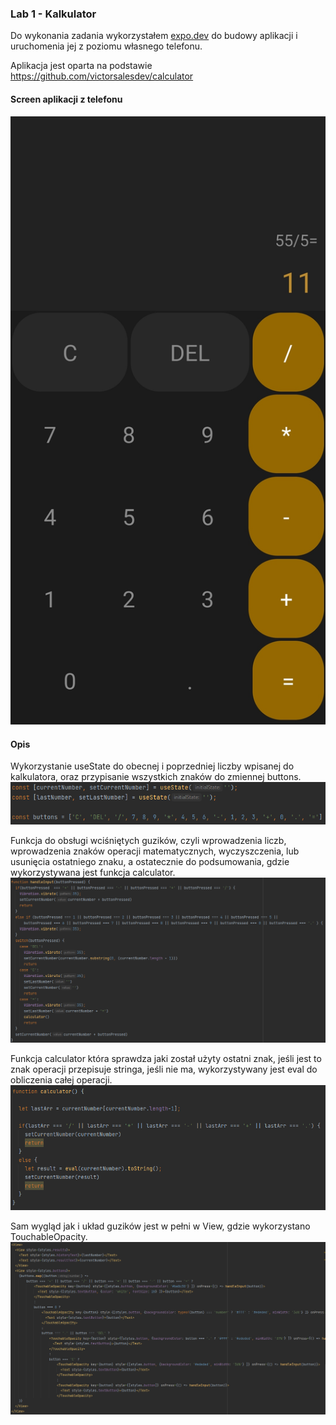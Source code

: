 ### Lab 1 - Kalkulator

Do wykonania zadania wykorzystałem [expo.dev](https://expo.dev) do budowy aplikacji i uruchomenia jej z poziomu własnego telefonu.

Aplikacja jest oparta na podstawie https://github.com/victorsalesdev/calculator


#### Screen aplikacji z telefonu

![](screens/6.jpg)

#### Opis

Wykorzystanie useState do obecnej i poprzedniej liczby wpisanej do kalkulatora, oraz przypisanie wszystkich znaków do zmiennej buttons.
![](screens/3.png)

Funkcja do obsługi wciśniętych guzików, czyli wprowadzenia liczb, wprowadzenia znaków operacji matematycznych, wyczyszczenia, lub usunięcia ostatniego znaku, a ostatecznie do podsumowania, gdzie wykorzystywana jest funkcja calculator.
![](screens/2.png)

Funkcja calculator która sprawdza jaki został użyty ostatni znak, jeśli jest to znak operacji przepisuje stringa, jeśli nie ma, wykorzystywany jest eval do obliczenia całej operacji.
![](screens/1.png)

Sam wygląd jak i układ guzików jest w pełni w View, gdzie wykorzystano TouchableOpacity. 
![](screens/4.png)
